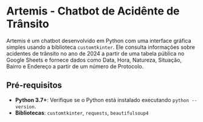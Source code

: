 # Artemis - Chatbot de Acidênte de Trânsito

Artemis é um chatbot desenvolvido em Python com uma interface gráfica simples usando a biblioteca `customtkinter`. Ele consulta informações sobre acidentes de trânsito no ano de 2024 a partir de uma tabela pública no Google Sheets e fornece dados como Data, Hora, Natureza, Situação, Bairro e Endereço a partir de um número de Protocolo.

## Pré-requisitos

- **Python 3.7+**: Verifique se o Python está instalado executando `python --version`.
- **Bibliotecas**: `customtkinter`, `requests`, `beautifulsoup4`

